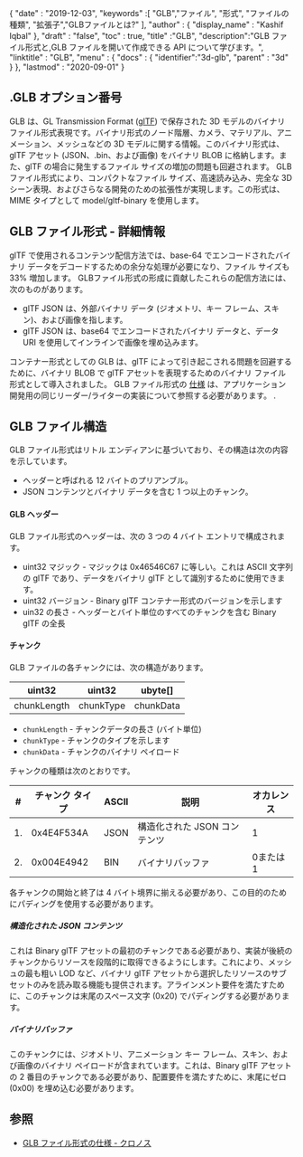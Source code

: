 {
  "date" : "2019-12-03",
  "keywords" :[ "GLB","ファイル", "形式", "ファイルの種類", "拡張子","GLBファイルとは?" ],
  "author" : {
    "display_name" : "Kashif Iqbal"
},
  "draft" : "false",
  "toc" : true,
  "title" :"GLB",
  "description":"GLB ファイル形式と,GLB ファイルを開いて作成できる API について学びます。",
  "linktitle" : "GLB",
  "menu" : {
    "docs" : {
      "identifier":"3d-glb",
      "parent" : "3d"
}
},
  "lastmod" : "2020-09-01"
}

## .GLB オプション番号

GLB は、GL Transmission Format ([glTF](/3d/gltf/)) で保存された 3D モデルのバイナリ ファイル形式表現です。バイナリ形式のノード階層、カメラ、マテリアル、アニメーション、メッシュなどの 3D モデルに関する情報。このバイナリ形式は、glTF アセット (JSON、.bin、および画像) をバイナリ BLOB に格納します。また、glTF の場合に発生するファイル サイズの増加の問題も回避されます。 GLB ファイル形式により、コンパクトなファイル サイズ、高速読み込み、完全な 3D シーン表現、およびさらなる開発のための拡張性が実現します。この形式は、MIME タイプとして model/gltf-binary を使用します。

## GLB ファイル形式 - 詳細情報

glTF で使用されるコンテンツ配信方法では、base-64 でエンコードされたバイナリ データをデコードするための余分な処理が必要になり、ファイル サイズも 33% 増加します。 GLBファイル形式の形成に貢献したこれらの配信方法には、次のものがあります。

* glTF JSON は、外部バイナリ データ (ジオメトリ、キー フレーム、スキン)、および画像を指します。
* glTF JSON は、base64 でエンコードされたバイナリ データと、データ URI を使用してインラインで画像を埋め込みます。

コンテナー形式としての GLB は、glTF によって引き起こされる問題を回避するために、バイナリ BLOB で glTF アセットを表現するためのバイナリ ファイル形式として導入されました。 GLB ファイル形式の [仕様](https://github.com/KhronosGroup/glTF/tree/main/specification/2.0#glb-file-format-specification) は、アプリケーション開発用の同じリーダー/ライターの実装について参照する必要があります。 .

## GLB ファイル構造

GLB ファイル形式はリトル エンディアンに基づいており、その構造は次の内容を示しています。

* ヘッダーと呼ばれる 12 バイトのプリアンブル。
* JSON コンテンツとバイナリ データを含む 1 つ以上のチャンク。

#### GLB ヘッダー

GLB ファイル形式のヘッダーは、次の 3 つの 4 バイト エントリで構成されます。

* uint32 マジック - マジックは 0x46546C67 に等しい。これは ASCII 文字列の glTF であり、データをバイナリ glTF として識別するために使用できます。
* uint32 バージョン - Binary glTF コンテナー形式のバージョンを示します
* uin32 の長さ - ヘッダーとバイト単位のすべてのチャンクを含む Binary glTF の全長

#### チャンク

GLB ファイルの各チャンクには、次の構造があります。

|uint32|uint32|ubyte[]
---|---|---|
|chunkLength|chunkType|chunkData

* `chunkLength` - チャンクデータの長さ (バイト単位)
* `chunkType` - チャンクのタイプを示します
* `chunkData` - チャンクのバイナリ ペイロード

チャンクの種類は次のとおりです。

|# |チャンク タイプ|ASCII|説明|オカレンス
---|---|---|---|---|
|1.|0x4E4F534A|JSON|構造化された JSON コンテンツ|1
|2.|0x004E4942|BIN|バイナリバッファ|0または1

各チャンクの開始と終了は 4 バイト境界に揃える必要があり、この目的のためにパディングを使用する必要があります。

##### 構造化された JSON コンテンツ

これは Binary glTF アセットの最初のチャンクである必要があり、実装が後続のチャンクからリソースを段階的に取得できるようにします。これにより、メッシュの最も粗い LOD など、バイナリ glTF アセットから選択したリソースのサブセットのみを読み取る機能も提供されます。アラインメント要件を満たすために、このチャンクは末尾のスペース文字 (0x20) でパディングする必要があります。

##### バイナリバッファ #####

このチャンクには、ジオメトリ、アニメーション キー フレーム、スキン、および画像のバイナリ ペイロードが含まれています。これは、Binary glTF アセットの 2 番目のチャンクである必要があり、配置要件を満たすために、末尾にゼロ (0x00) を埋め込む必要があります。

## 参照 ##

* [GLB ファイル形式の仕様 - クロノス](/3d/gltf/)

